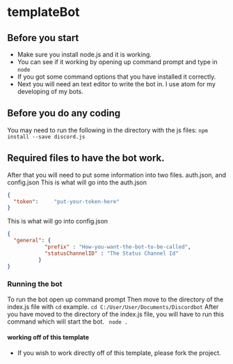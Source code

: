 # templateBot

## Before you start
- Make sure you install node.js and it is working.
- You can see if it working by opening up command prompt and type in
  ``node``
- If you got some command options that you have installed it correctly.
- Next you will need an text editor to write the bot in. I use atom for my developing of my bots.

## Before you do any coding
  You may need to run the following in the directory with the js files:
    ``npm install --save discord.js``

## Required files to have the bot work.
  After that you will need to put some information into two files. auth.json, and config.json
  This is what will go into the auth.json

  ```json
  {
    "token":     "put-your-token-here"
  }
  ```
  This is what will go into config.json
  ```json
  {
    "general": {
              "prefix" : "How-you-want-the-bot-to-be-called",
              "statusChannelID" : "The Status Channel Id"
            }
  }
  ```
### Running the bot
  To run the bot open up command prompt
  Then move to the directory of the index.js file with ``cd``
    example.
      ``cd C:/User/User/Documents/Discordbot``
  After you have moved to the directory of the index.js file, you will have to run this command which will start the bot.
  `` node .``
#### working off of this template
- If you wish to work directly off of this template, please fork the project.
